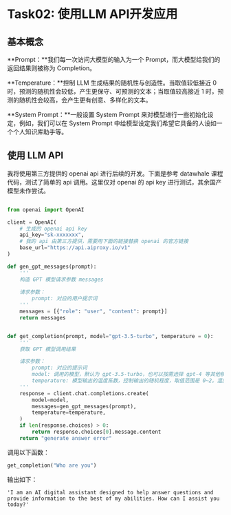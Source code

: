 # Task02: 使用LLM API开发应用

## 基本概念

**Prompt：**我们每一次访问大模型的输入为一个 Prompt，而大模型给我们的返回结果则被称为 Completion。

**Temperature：**控制 LLM 生成结果的随机性与创造性。当取值较低接近 0 时，预测的随机性会较低，产生更保守、可预测的文本；当取值较高接近 1 时，预测的随机性会较高，会产生更有创意、多样化的文本。

**System Prompt：**一般设置 System Prompt 来对模型进行一些初始化设定，例如，我们可以在 System Prompt 中给模型设定我们希望它具备的人设如一个个人知识库助手等。

## 使用 LLM API

我将使用第三方提供的 openai api 进行后续的开发。下面是参考 datawhale 课程代码，测试了简单的 api 调用。这里仅对 openai 的 api key 进行测试，其余国产模型未作尝试。

```python

from openai import OpenAI

client = OpenAI(
    # 生成的 openai api key
    api_key="sk-xxxxxxx",
    # 我的 api 由第三方提供，需要用下面的链接替换 openai 的官方链接
    base_url="https://api.aiproxy.io/v1"
)

def gen_gpt_messages(prompt):
    '''
    构造 GPT 模型请求参数 messages
    
    请求参数：
        prompt: 对应的用户提示词
    '''
    messages = [{"role": "user", "content": prompt}]
    return messages


def get_completion(prompt, model="gpt-3.5-turbo", temperature = 0):
    '''
    获取 GPT 模型调用结果

    请求参数：
        prompt: 对应的提示词
        model: 调用的模型，默认为 gpt-3.5-turbo，也可以按需选择 gpt-4 等其他模型
        temperature: 模型输出的温度系数，控制输出的随机程度，取值范围是 0~2。温度系数越低，输出内容越一致。
    '''
    response = client.chat.completions.create(
        model=model,
        messages=gen_gpt_messages(prompt),
        temperature=temperature,
    )
    if len(response.choices) > 0:
        return response.choices[0].message.content
    return "generate answer error"
```

调用以下函数：

```python
get_completion("Who are you")
```

输出如下：

```
'I am an AI digital assistant designed to help answer questions and provide information to the best of my abilities. How can I assist you today?'
```